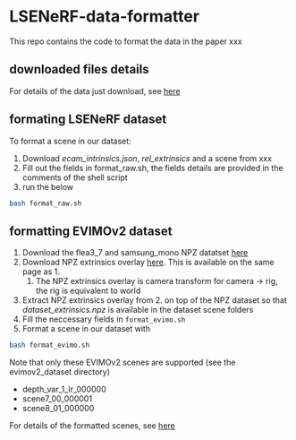 # LSENeRF-data-formatter
This repo contains the code to format the data in the paper xxx

## downloaded files details
For details of the data just download, see [here](docs/scene-details.md)

## formating LSENeRF dataset
To format a scene in our dataset:
1. Download *ecam_intrinsics.json*, *rel_extrinsics* and a scene from xxx
2. Fill out the fields in format_raw.sh, the fields details are provided in the comments of the shell script
3. run the below
```bash
bash format_raw.sh
```

## formatting EVIMOv2 dataset
1. Download the flea3_7 and samsung_mono NPZ datatset [here](https://better-flow.github.io/evimo/download_evimo_2.html)
2. Download NPZ extrinsics overlay [here](https://better-flow.github.io/evimo/npz_extrinsics.zip). This is available on the same page as 1.
   1. The NPZ extrinsics overlay is camera transform for camera -> rig, the rig is equivalent to world
3. Extract NPZ extrinsics overlay from 2. on top of the NPZ dataset so that *dataset_extrinsics.npz* is available in the dataset scene folders
4. Fill the neccessary fields in `format_evimo.sh`
5. Format a scene in our dataset with
```bash
bash format_evimo.sh
```
Note that only these EVIMOv2 scenes are supported (see the evimov2_dataset directory)
- depth_var_1_lr_000000
- scene7_00_000001
- scene8_01_000000

For details of the formatted scenes, see [here](docs/dataset-format.md)